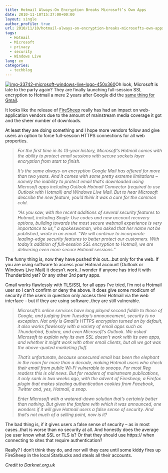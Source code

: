 ```yaml
---
title: Hotmail Always-On Encryption Breaks Microsoft’s Own Apps
date: 2010-11-10T15:37:00+00:00
layout: single
author_profile: true
url: 2010/11/10/hotmail-always-on-encryption-breaks-microsofts-own-apps/
tags:
  - Hotmail
  - Microsoft
  - privacy
  - security
  - Windows Live
lang: en
categories: 
  - techblog
---
```

[![img-33742-microsoft-windows-live-logo-450x360](http://lh4.ggpht.com/_vaUVXcmC3OI/TNq1JAkRARI/AAAAAAAADHU/qcudHe_83rk/img-33742-microsoft-windows-live-logo-450x360_thumb%5B6%5D.jpg?imgmax=800 "img-33742-microsoft-windows-live-logo-450x360")](http://lh5.ggpht.com/_vaUVXcmC3OI/TNq1GrG0FwI/AAAAAAAADHQ/fYUXs2hv6mw/s1600-h/img-33742-microsoft-windows-live-logo-450x360%5B4%5D.jpg)Oh look, Microsoft is late to the party again? They are finally launching full-session SSL encryption to Hotmail a mere 2 years after Google did the [same thing for Gmail](http://gmailblog.blogspot.com/2008/07/making-security-easier.html).

It looks like the release of [FireSheep](/2010/10/26/firesheep-who-is-eating-my-cookies/) really has had an impact on web-application vendors due to the amount of mainstream media coverage it got and the sheer number of downloads.

At least they are doing something and I hope more vendors follow and give users an option to force full-session HTTPS connections for all web properties.

> _For the first time in its 13-year history, Microsoft’s Hotmail comes with the ability to protect email sessions with secure sockets layer encryption from start to finish._
> 
> _It’s the same always-on encryption Google Mail has offered for more than two years. And it comes with some pretty extreme limitations – namely the inability to protect email that’s downloaded using Microsoft apps including Outlook Hotmail Connector (required to use Outlook with Hotmail) and Windows Live Mail. But to hear Microsoft describe the new feature, you’d think it was a cure for the common cold._
> 
> _“As you saw, with the recent additions of several security features to Hotmail, including Single-Use codes and new account recovery options, building towards the most secure webmail experience is very importance to us,” a spokeswoman, who asked that her name not be published, wrote in an email. “We will continue to incorporate leading-edge security features to better protect our customers. With today’s addition of full-session SSL encryption to Hotmail, we are delivering even more secure Hotmail sessions.”_

The funny thing is, now they have pushed this out…but only for the web. If you are using software to access your Hotmail account (Outlook or Windows Live Mail) it doesn’t work..I wonder if anyone has tried it with Thunderbird yet? Or any other 3rd party apps.

Gmail works flawlessly with TLS/SSL for all apps I’ve tried, I’m not a Hotmail user so I can’t confirm or deny the above. It does give some modicum of security if the users in question only access their Hotmail via the web interface – but if they are using software..they are still vulnerable.

> _Microsoft’s online services have long played second fiddle to those of Google, and judging from Tuesday’s announcement, security is no exception. Not only is Gmail’s HTTPS encryption turned on by default, it also works flawlessly with a variety of email apps such as Thunderbird, Eudora, and even Microsoft’s Outlook. We asked Microsoft to explain why its own SSL doesn’t work with its own apps, and whether it might work with other email clients, but all we got was the above-quoted marketing fluff._
> 
> _That’s unfortunate, because unsecured email has been the elephant in the room for more than a decade, making Hotmail users who check their email from public Wi-Fi vulnerable to snoops. For most Reg readers this is old news. But for readers of mainstream publications, it only sank in two weeks ago, with the advent of Firesheep, a Firefox plugin that makes stealing authentication cookies from Facebook, Twitter and, yes, Hotmail, a snap._
> 
> _Enter Microsoft with a watered-down solution that’s certainly better than nothing. But given the fanfare with which it was announced, one wonders if it will give Hotmail users a false sense of security. And that’s not much of a selling point, now is it?_

The bad thing is, if it gives users a false sense of security – as in most cases..that is worse than no security at all. And honestly does the average joe user know what SSL or TLS is? Or that they should use https:// when connecting to sites that require authentication?

Really? I don’t think they do, and nor will they care until some kiddy fires up FireSheep in the local Starbucks and steals all their accounts.

_Credit to Darknet.org.uk_